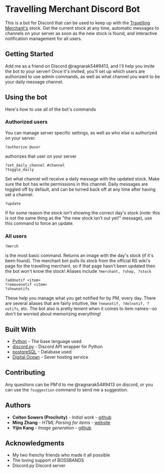 # Travelling Merchant Discord Bot

This is a bot for Discord that can be used to keep up with the [Travelling Merchant's](http://runescape.wikia.com/wiki/Travelling_Merchant%27s_Shop) stock. Get the current stock at any time, automatic messages to channels on your server as soon as the new stock is found, and interactive notification management for all users.

## Getting Started

Add me as a friend on Discord @ragnarak54#9413, and I'll help you invite the bot to your server! Once it's invited, you'll set up which users are authorized to use admin commands, as well as what channel you want to be your daily message channel.

## Using the bot

Here's how to use all of the bot's commands

### Authorized users

You can manage server specific settings, as well as who else is authorized on your server.

```
?authorize @user
```

authorizes that user on your server

```
?set_daily_channel #channel
?toggle_daily
```

Set what channel will receive a daily message with the updated stock. Make sure the bot has write permissions in this channel. Daily messages are toggled off by default, and can be turned back off at any time after having set a channel.

```
?update
```

If for some reason the stock isn't showing the correct day's stock (note: this is not the same thing as the "the new stock isn't out yet!" message), use this command to force an update.

### All users

```
?merch
```

is the most basic command. Returns an image with the day's stock (if it's been found). The merchant bot pulls its stock from the official RS wiki's page for the travelling merchant, so if that page hasn't been updated then the bot won't know the stock! Aliases include `?merchant, ?shop, ?stock`

```
?addnotif <item>
?removenotif <item>
?shownotifs
```

These help you manage what you get notified for by PM, every day. There are several aliases that are fairly intuitive, like `?newnotif, ?delnotif, ?notifs`, etc. The bot also is pretty lenient when it comes to item names--so don't be worried about memorizing everything!

## Built With

* [Python](https://www.python.org/) - The base language used
* [discord.py](https://github.com/Rapptz/discord.py) - Discord API wrapper for Python
* [postgreSQL](https://www.postgresql.org/) - Database used
* [Digital Ocean](https://www.digitalocean.com/) - Sever hosting service

## Contributing

Any questions can be PM'd to me @ragnarak54#9413 on discord, or you can use the `?suggestion` command to send me a suggestion.

## Authors

* **Colton Sowers (Proclivity)** - *Initial work* - [github](https://github.com/ragnarak54)
* **Ming Zhang** - *HTML Parsing for items* - [website](https://mingzhang.me/)
* **Yijin Kang** - *Image generation* - [github](https://github.com/yijkan)

## Acknowledgments

* My two frenchy friends who made it all possible
* The loving support of BOSSBANDS
* Discord.py Discord server


